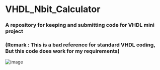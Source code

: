 # VHDL_Nbit_Calculator

### A repository for keeping and submitting code for VHDL mini project

### (Remark : This is a bad reference for standard VHDL coding, But this code does work for my requirements)

![image](https://user-images.githubusercontent.com/109336369/203466946-a8bad4d0-de1d-43b8-9beb-c88cc20757d8.png)
